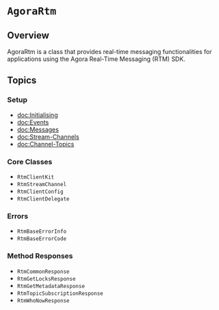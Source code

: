# ``AgoraRtm``

## Overview

AgoraRtm is a class that provides real-time messaging functionalities for applications using the Agora Real-Time Messaging (RTM) SDK.

## Topics

### Setup

- <doc:Initialising>
- <doc:Events>
- <doc:Messages>
- <doc:Stream-Channels>
- <doc:Channel-Topics>

### Core Classes

- ``RtmClientKit``
- ``RtmStreamChannel``
- ``RtmClientConfig``
- ``RtmClientDelegate``

### Errors

- ``RtmBaseErrorInfo``
- ``RtmBaseErrorCode``

### Method Responses

- ``RtmCommonResponse``
- ``RtmGetLocksResponse``
- ``RtmGetMetadataResponse``
- ``RtmTopicSubscriptionResponse``
- ``RtmWhoNowResponse``
